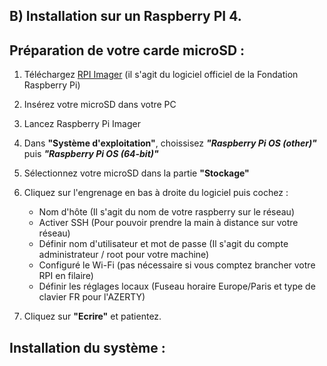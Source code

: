 ## B) Installation sur un Raspberry PI 4.

## Préparation de votre carde microSD :
1. Téléchargez [RPI Imager](https://www.raspberrypi.com/software/) (il s'agit du logiciel officiel de la Fondation Raspberry Pi)
2. Insérez votre microSD dans votre PC
3. Lancez Raspberry Pi Imager
4. Dans **"Système d'exploitation"**, choissisez ***"Raspberry Pi OS (other)"*** puis ***"Raspberry Pi OS (64-bit)"***
5. Sélectionnez votre microSD dans la partie **"Stockage"**
6. Cliquez sur l'engrenage en bas à droite du logiciel puis cochez :
   
   * Nom d'hôte (Il s'agit du nom de votre raspberry sur le réseau)
   * Activer SSH (Pour pouvoir prendre la main à distance sur votre réseau)
   * Définir nom d'utilisateur et mot de passe (Il s'agit du compte administrateur / root pour votre machine)
   * Configuré le Wi-Fi (pas nécessaire si vous comptez brancher votre RPI en filaire)
   * Définir les réglages locaux (Fuseau horaire Europe/Paris et type de clavier FR pour l'AZERTY)
7. Cliquez sur **"Ecrire"** et patientez.

## Installation du système :

